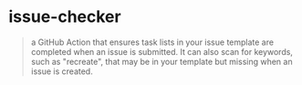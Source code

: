 # issue-checker

> a GitHub Action that ensures task lists in your issue template are completed when an issue is submitted. It can also scan for keywords, such as "recreate", that may be in your template but missing when an issue is created.